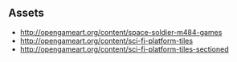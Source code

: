 

## Assets

 - http://opengameart.org/content/space-soldier-m484-games
 - http://opengameart.org/content/sci-fi-platform-tiles
 - http://opengameart.org/content/sci-fi-platform-tiles-sectioned
